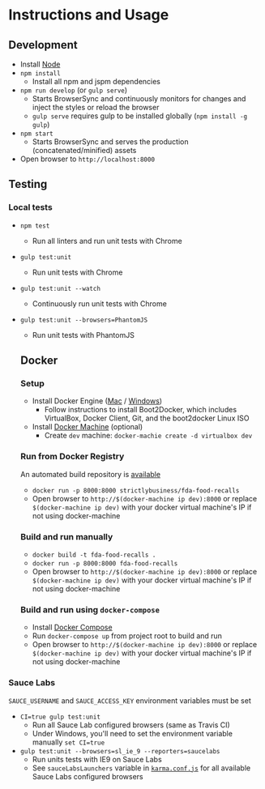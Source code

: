 # Instructions and Usage

## Development
- Install [Node](https://nodejs.org/)
- `npm install`
  - Install all npm and jspm dependencies
- `npm run develop` (or `gulp serve`)
  - Starts BrowserSync and continuously monitors for changes and inject the styles or reload the browser
  - `gulp serve` requires  gulp to be installed globally (`npm install -g gulp`)
- `npm start`
  - Starts BrowserSync and serves the production (concatenated/minified) assets
- Open browser to `http://localhost:8000`

## Testing
### Local tests
- `npm test`
  - Run all linters and run unit tests with Chrome
- `gulp test:unit`
  - Run unit tests with Chrome
- `gulp test:unit --watch`
  - Continuously run unit tests with Chrome
- `gulp test:unit --browsers=PhantomJS`
  - Run unit tests with PhantomJS

  ## Docker

  ### Setup
  - Install Docker Engine ([Mac](https://docs.docker.com/machine/install-machine/) / [Windows](https://docs.docker.com/installation/windows/))
    - Follow instructions to install Boot2Docker, which includes VirtualBox, Docker Client, Git, and the boot2docker Linux ISO
  - Install [Docker Machine](https://docs.docker.com/machine/install-machine/) (optional)
    - Create `dev` machine: `docker-machie create -d virtualbox dev`

  ### Run from Docker Registry
  An automated build repository is [available](https://registry.hub.docker.com/u/strictlybusiness/fda-food-recalls/)
  - `docker run -p 8000:8000 strictlybusiness/fda-food-recalls`
  - Open browser to `http://$(docker-machine ip dev):8000` or replace `$(docker-machine ip dev)` with your docker virtual machine's IP if not using docker-machine

  ### Build and run manually
  - `docker build -t fda-food-recalls .`
  - `docker run -p 8000:8000 fda-food-recalls`
  - Open browser to `http://$(docker-machine ip dev):8000` or replace `$(docker-machine ip dev)` with your docker virtual machine's IP if not using docker-machine

  ### Build and run using `docker-compose`
  - Install [Docker Compose](https://docs.docker.com/compose/install/)
  - Run `docker-compose up` from project root to build and run
  - Open browser to `http://$(docker-machine ip dev):8000` or replace `$(docker-machine ip dev)` with your docker virtual machine's IP if not using docker-machine

### Sauce Labs
`SAUCE_USERNAME` and `SAUCE_ACCESS_KEY` environment variables must be set
- `CI=true gulp test:unit`
  - Run all Sauce Lab configured browsers (same as Travis CI)
  - Under Windows, you'll need to set the environment variable manually `set CI=true`
- `gulp test:unit --browsers=sl_ie_9 --reporters=saucelabs`
  - Run units tests with IE9 on Sauce Labs
  - See `sauceLabsLaunchers` variable in [`karma.conf.js`]('karma'conf.js') for all available Sauce Labs configured browsers
